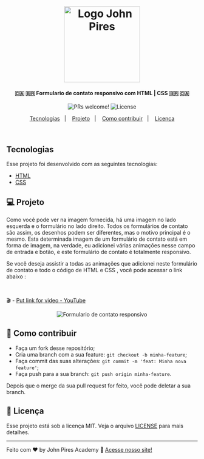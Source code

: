 <h1 align="center">
    <img alt="Logo John Pires" title="#johnpires" src="https://user-images.githubusercontent.com/26515702/131767552-804dece8-a677-4852-9646-39e4095a91bc.png" width="200px" />
</h1>

<h4 align="center">
  🇨🇦 🇧🇷 Formulario de contato responsivo com HTML | CSS 🇧🇷 🇨🇦 
</h4>

<p align="center">

 <img src="https://img.shields.io/static/v1?label=PRs&message=welcome&color=7159c1&labelColor=000000" alt="PRs welcome!" />

  <img alt="License" src="https://img.shields.io/static/v1?label=license&message=MIT&color=7159c1&labelColor=000000">
</p>

<p align="center">
  <a href="#tecnologias">Tecnologias</a>&nbsp;&nbsp;&nbsp;|&nbsp;&nbsp;&nbsp;
  <a href="#-projeto">Projeto</a>&nbsp;&nbsp;&nbsp;|&nbsp;&nbsp;&nbsp;
  <a href="#-como-contribuir">Como contribuir</a>&nbsp;&nbsp;&nbsp;|&nbsp;&nbsp;&nbsp;
  <a href="#memo-licença">Licença</a>
</p>

<br>

## Tecnologias

Esse projeto foi desenvolvido com as seguintes tecnologias:

- [HTML](https://johnpires.com/cursos/html-tutorial/)
- [CSS](https://johnpires.com/cursos/css-fundamentos-basicos/)

## 💻 Projeto

Como você pode ver na imagem fornecida, há uma imagem no lado esquerda e o formulário no lado direito. Todos os formulários de contato são assim, os desenhos podem ser diferentes, mas o motivo principal é o mesmo. Esta determinada imagem de um formulário de contato está em forma de imagem, na verdade, eu adicionei várias animações nesse campo de entrada e botão, e este formulário de contato é totalmente responsivo.

Se você deseja assistir a todas as animações que adicionei neste formulário de contato e todo o código de HTML e CSS , você pode acessar o link abaixo :

<br>

🎬 - [Put link for video - YouTube ]()

<p align="center">
 <img src="https://user-images.githubusercontent.com/26515702/132897309-3f9d2b86-3c78-4870-86b3-a363b77e8f1e.jpg" alt="Formulario de contato responsivo" />
</p>

## 🤔 Como contribuir

- Faça um fork desse repositório;
- Cria uma branch com a sua feature: `git checkout -b minha-feature`;
- Faça commit das suas alterações: `git commit -m 'feat: Minha nova feature'`;
- Faça push para a sua branch: `git push origin minha-feature`.

Depois que o merge da sua pull request for feito, você pode deletar a sua branch.

## :memo: Licença

Esse projeto está sob a licença MIT. Veja o arquivo [LICENSE](LICENSE.md) para mais detalhes.

---

Feito com ♥ by John Pires Academy :wave: [Acesse nosso site!](https://johnpires.com/)
